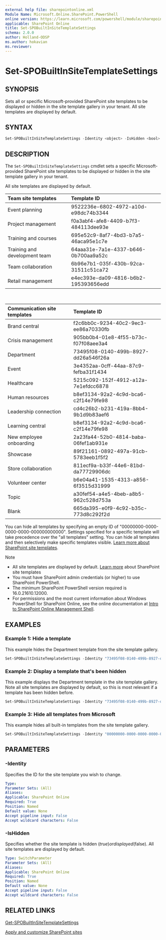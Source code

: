 ```yaml
---
external help file: sharepointonline.xml
Module Name: Microsoft.Online.SharePoint.PowerShell
online version: https://learn.microsoft.com/powershell/module/sharepoint-online/Set-SPOBuiltInSiteTemplateSettings
applicable: SharePoint Online
title: Set-SPOBuiltInSiteTemplateSettings
schema: 2.0.0
author: Holland-ODSP
ms.author: hokavian
ms.reviewer:
---
```


# Set-SPOBuiltInSiteTemplateSettings

## SYNOPSIS

Sets all or specific Microsoft-provided SharePoint site templates to be displayed or hidden in the site template gallery in your tenant. All site templates are displayed by default. 

## SYNTAX

```powershell
Set-SPOBuiltInSiteTemplateSettings -Identity <object> -IsHidden <bool>
```

## DESCRIPTION

The `Set-SPOBuiltInSiteTemplateSettings` cmdlet sets a specific Microsoft-provided SharePoint site templates to be displayed or hidden in the site template gallery in your tenant. 

All site templates are displayed by default.

| Team site templates  | Template ID                 | 
| :------------------- | :------------------- |
| Event planning  | 9522236e-6802-4972-a10d-e98dc74b3344 | 
| Project management              | f0a3abf4-afe8-4409-b7f3-484113dee93e| 
| Training and courses        | 695e52c9-8af7-4bd3-b7a5-46aca95e1c7e  | 
| Training and development team     | 64aaa31e-7a1e-4337-b646-0b700aa9a52c | 
| Team collaboration     | 6b96e7b1-035f-430b-92ca-31511c51ca72  | 
| Retail management     | e4ec393e-da09-4816-b6b2-195393656edd  | 

<br>

| Communication site templates | Template ID                 |
| :------------------- | :------------------- |
| Brand central| f2c6bb0c-9234-40c2-9ec3-ee86a70330fb|
| Crisis management| 905bb0b4-01e8-4f55-b73c-f07f08aee3a4 |
| Department| 73495f08-0140-499b-8927-dd26a546f26a   |
| Event| 3e4352aa-0cff-44aa-87c9-fefba31f1434|
| Healthcare| 5215c092-152f-4912-a12a-7e1efdcc6878   |
| Human resources| b8ef3134-92a2-4c9d-bca6-c2f14e79fe98|
| Leadership connection    | cd4c26b2-b231-419a-8bb4-9b1d9b83aef6 |
| Learning central       | b8ef3134-92a2-4c9d-bca6-c2f14e79fe98  |
| New employee onboarding      | 2a23fa44-52b0-4814-baba-06fef1ab931e   |
| Showcase  | 89f21161-0892-497a-91cb-5783eeb1f5f2   |
| Store collaboration  | 811ecf9a-b33f-44e6-81bd-da77729906dc   |
| Volunteer center  | b6e04a41-1535-4313-a856-6f3515d31999   |
| Topic     | a30fef54-a4e5-4beb-a8b5-962c528d753a   |
| Blank    | 665da395-e0f9-4c92-b35c-773d8c292f2d  |

You can hide all templates by specifying an empty ID of "00000000-0000-0000-0000-000000000000". Settings specified for a specific template will take precedence over the "all templates" setting. You can hide all templates and then selectively make specific templates visible. [Learn more about SharePoint site templates](https://support.microsoft.com/office/apply-and-customize-sharepoint-site-templates-39382463-0e45-4d1b-be27-0e96aeec8398).



>[!NOTE]
> - All site templates are displayed by default. [Learn more](https://support.microsoft.com/office/apply-and-customize-sharepoint-site-templates-39382463-0e45-4d1b-be27-0e96aeec8398) about SharePoint site templates
> - You must have SharePoint admin credentials (or higher) to use SharePoint PowerShell.
> - The minimum SharePoint PowerShell version required is 16.0.21610.12000.
> - For permissions and the most current information about Windows PowerShell for SharePoint Online, see the online documentation at [Intro to SharePoint Online Management Shell](https://learn.microsoft.com/powershell/sharepoint/sharepoint-online/introduction-sharepoint-online-management-shell?view=sharepoint-ps).



## EXAMPLES 

### Example 1: Hide a template

This example hides the Department template from the site template gallery.  

```powershell
Set-SPOBuiltInSiteTemplateSettings -Identity "73495f08-0140-499b-8927-dd26a546f26a" -IsHidden $true
```

###  Example 2: Display a template that's been hidden

This example displays the Department template in the site template gallery. Note all site templates are displayed by default, so this is most relevant if a template has been hidden before.   

```powershell
Set-SPOBuiltInSiteTemplateSettings -Identity "73495f08-0140-499b-8927-dd26a546f26a" -IsHidden $false
```

### Example 3: Hide all templates from Microsoft

This example hides all built-in templates from the site template gallery.  

```powershell
Set-SPOBuiltInSiteTemplateSettings -Identity "00000000-0000-0000-0000-000000000000" -IsHidden $true
```



## PARAMETERS

### -Identity
 
Specifies the ID for the site template you wish to change. 
 
```yaml
Type: 
Parameter Sets: (All)
Aliases:
Applicable: SharePoint Online
Required: True
Position: Named
Default value: None
Accept pipeline input: False
Accept wildcard characters: False
```

### -IsHidden
 
Specifies whether the site template is hidden ($true) or displayed ($false). All site templates are displayed by default.

```yaml
Type: SwitchParameter
Parameter Sets: (All)
Aliases:
Applicable: SharePoint Online
Required: True
Position: Named
Default value: None
Accept pipeline input: False
Accept wildcard characters: False
```

## RELATED LINKS

[Get-SPOBuiltInSiteTemplateSettings](Get-SPOBuiltInSiteTemplateSettings.md)

[Apply and customize SharePoint sites](https://support.microsoft.com/office/apply-and-customize-sharepoint-site-templates-39382463-0e45-4d1b-be27-0e96aeec8398)

